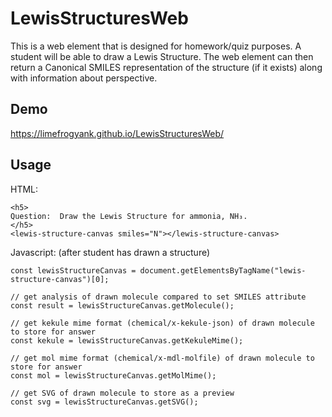# LewisStructuresWeb

This is a web element that is designed for homework/quiz purposes.  A student will be able to draw a Lewis Structure.  The web element can then return a Canonical SMILES representation of the structure (if it exists) along with information about perspective.  

## Demo ##
https://limefrogyank.github.io/LewisStructuresWeb/

## Usage ##
HTML:
```
<h5>
Question:  Draw the Lewis Structure for ammonia, NH₃.   
</h5>
<lewis-structure-canvas smiles="N"></lewis-structure-canvas>
```
Javascript:
(after student has drawn a structure)
```
const lewisStructureCanvas = document.getElementsByTagName("lewis-structure-canvas")[0];

// get analysis of drawn molecule compared to set SMILES attribute
const result = lewisStructureCanvas.getMolecule();

// get kekule mime format (chemical/x-kekule-json) of drawn molecule to store for answer
const kekule = lewisStructureCanvas.getKekuleMime();

// get mol mime format (chemical/x-mdl-molfile) of drawn molecule to store for answer
const mol = lewisStructureCanvas.getMolMime();

// get SVG of drawn molecule to store as a preview
const svg = lewisStructureCanvas.getSVG();


```
